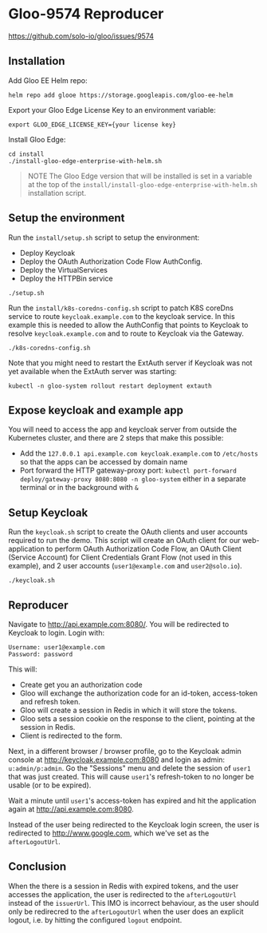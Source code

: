 # Gloo-9574 Reproducer

https://github.com/solo-io/gloo/issues/9574

## Installation

Add Gloo EE Helm repo:
```
helm repo add glooe https://storage.googleapis.com/gloo-ee-helm
```

Export your Gloo Edge License Key to an environment variable:
```
export GLOO_EDGE_LICENSE_KEY={your license key}
```

Install Gloo Edge:
```
cd install
./install-gloo-edge-enterprise-with-helm.sh
```

> NOTE
> The Gloo Edge version that will be installed is set in a variable at the top of the `install/install-gloo-edge-enterprise-with-helm.sh` installation script.

## Setup the environment

Run the `install/setup.sh` script to setup the environment:
- Deploy Keycloak
- Deploy the OAuth Authorization Code Flow AuthConfig.
- Deploy the VirtualServices
- Deploy the HTTPBin service

```
./setup.sh
```

Run the `install/k8s-coredns-config.sh` script to patch K8S coreDns service to route `keycloak.example.com` to the keycloak service. In this example this is needed to allow the AuthConfig that points to Keycloak to resolve `keycloak.example.com` and to route to Keycloak via the Gateway.

```
./k8s-coredns-config.sh
```

Note that you might need to restart the ExtAuth server if Keycloak was not yet available when the ExtAuth server was starting:
```
kubectl -n gloo-system rollout restart deployment extauth
```

## Expose keycloak and example app
You will need to access the app and keycloak server from outside the Kubernetes cluster, and there are 2 steps that make this possible:
* Add the `127.0.0.1 api.example.com keycloak.example.com` to `/etc/hosts` so that the apps can be accessed by domain name
* Port forward the HTTP gateway-proxy port: `kubectl port-forward deploy/gateway-proxy 8080:8080 -n gloo-system` either in a separate terminal or in the background with `&`


## Setup Keycloak

Run the `keycloak.sh` script to create the OAuth clients and user accounts required to run the demo. This script will create an OAuth client for our web-application to perform OAuth Authorization Code Flow, an OAuth Client (Service Account) for Client Credentials Grant Flow (not used in this example), and 2 user accounts (`user1@example.com` and `user2@solo.io`).

```
./keycloak.sh
```

## Reproducer

Navigate to http://api.example.com:8080/. You will be redirected to Keycloak to login. Login with:

```
Username: user1@example.com
Password: password
```

This will:
- Create get you an authorization code
- Gloo will exchange the authorization code for an id-token, access-token and refresh token.
- Gloo will create a session in Redis in which it will store the tokens.
- Gloo sets a session cookie on the response to the client, pointing at the session in Redis.
- Client is redirected to the form.

Next, in a different browser /  browser profile, go to the Keycloak admin console at http://keycloak.example.com:8080 and login as admin: `u:admin/p:admin`. Go the "Sessions" menu and delete the session of `user1` that was just created. This will cause `user1`'s refresh-token to no longer be usable (or to be expired).

Wait a minute until `user1`'s access-token has expired and hit the application again at http://api.example.com:8080.

Instead of the user being redirected to the Keycloak login screen, the user is redirected to http://www.google.com, which we've set as the `afterLogoutUrl`.

## Conclusion
When the there is a session in Redis with expired tokens, and the user accesses the application, the user is redirected to the `afterLogoutUrl` instead of the `issuerUrl`. This IMO is incorrect behaviour, as the user should only be redirecred to the `afterLogoutUrl` when the user does an explicit logout, i.e. by hitting the configured `logout` endpoint.